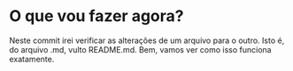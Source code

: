 # O que vou fazer agora?
Neste commit irei verificar as alterações de um arquivo para o outro. Isto é, do arquivo .md, vulto README.md. Bem, vamos ver como isso funciona exatamente.